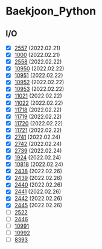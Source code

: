 # Baekjoon_Python

## I/O
- [X] [2557](https://github.com/cyl0424/baeckjoon_python/blob/main/IO/2557.py) (2022.02.21)
- [X] [1000](https://github.com/cyl0424/baeckjoon_python/blob/main/IO/1000.py) (2022.02.21)
- [X] [2558](https://github.com/cyl0424/baeckjoon_python/blob/main/IO/2558.py) (2022.02.22)
- [X] [10950](https://github.com/cyl0424/baeckjoon_python/blob/main/IO/10950.py) (2022.02.22)
- [X] [10951](https://github.com/cyl0424/baeckjoon_python/blob/main/IO/10951.py) (2022.02.22)
- [X] [10952](https://github.com/cyl0424/baeckjoon_python/blob/main/IO/10952.py) (2022.02.22)
- [X] [10953](https://github.com/cyl0424/baeckjoon_python/blob/main/IO/10953.py) (2022.02.22)
- [X] [11021](https://github.com/cyl0424/baeckjoon_python/blob/main/IO/11021.py) (2022.02.22)
- [X] [11022](https://github.com/cyl0424/baeckjoon_python/blob/main/IO/11022.py) (2022.02.22)
- [X] [11718](https://github.com/cyl0424/baeckjoon_python/blob/main/IO/11718.py) (2022.02.22)
- [X] [11719](https://github.com/cyl0424/baeckjoon_python/blob/main/IO/11719.py) (2022.02.22)
- [X] [11720](https://github.com/cyl0424/baeckjoon_python/blob/main/IO/11720.py) (2022.02.22)
- [X] [11721](https://github.com/cyl0424/baeckjoon_python/blob/main/IO/11721.py) (2022.02.22)
- [X] [2741](https://github.com/cyl0424/baeckjoon_python/blob/main/IO/2741.py) (2022.02.24)
- [X] [2742](https://github.com/cyl0424/baeckjoon_python/blob/main/IO/2742.py) (2022.02.24)
- [X] [2739](https://github.com/cyl0424/baeckjoon_python/blob/main/IO/2739.py) (2022.02.24)
- [X] [1924](https://github.com/cyl0424/baeckjoon_python/blob/main/IO/1924.py) (2022.02.24)
- [X] [10818](https://github.com/cyl0424/baeckjoon_python/blob/main/IO/10818.py) (2022.02.24)
- [X] [2438](https://github.com/cyl0424/baeckjoon_python/blob/main/IO/2438.py) (2022.02.26)
- [X] [2439](https://github.com/cyl0424/baeckjoon_python/blob/main/IO/2439.py) (2022.02.26)
- [X] [2440](https://github.com/cyl0424/baeckjoon_python/blob/main/IO/2440.py) (2022.02.26)
- [X] [2441](https://github.com/cyl0424/baeckjoon_python/blob/main/IO/2441.py) (2022.02.26)
- [X] [2442](https://github.com/cyl0424/baeckjoon_python/blob/main/IO/2442.py) (2022.02.26)
- [X] [2445](https://github.com/cyl0424/baeckjoon_python/blob/main/IO/2445.py) (2022.02.26)
- [ ] [2522](https://github.com/cyl0424/baeckjoon_python)
- [ ] [2446](https://github.com/cyl0424/baeckjoon_python)
- [ ] [10991](https://github.com/cyl0424/baeckjoon_python)
- [ ] [10992](https://github.com/cyl0424/baeckjoon_python)
- [ ] [8393](https://github.com/cyl0424/baeckjoon_python)

